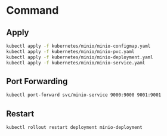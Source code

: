 # Command

## Apply

```bash
kubectl apply -f kubernetes/minio/minio-configmap.yaml
kubectl apply -f kubernetes/minio/minio-pvc.yaml
kubectl apply -f kubernetes/minio/minio-deployment.yaml
kubectl apply -f kubernetes/minio/minio-service.yaml
```

## Port Forwarding

```bash
kubectl port-forward svc/minio-service 9000:9000 9001:9001
```

## Restart

```bash
kubectl rollout restart deployment minio-deployment
```
